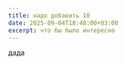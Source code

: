 ```yaml
---
title: надо добавить 10
date: 2025-09-04T18:48:00+03:00
excerpt: что бы было интересно
---
```

дада
